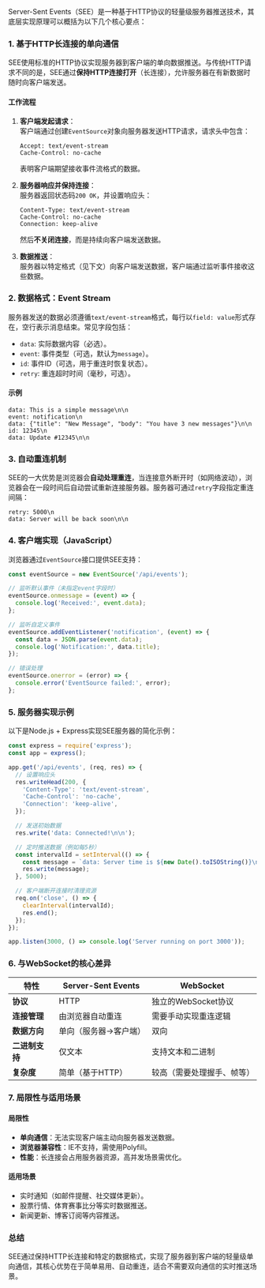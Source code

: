 Server-Sent Events（SEE）是一种基于HTTP协议的轻量级服务器推送技术，其底层实现原理可以概括为以下几个核心要点：


### **1. 基于HTTP长连接的单向通信**
SEE使用标准的HTTP协议实现服务器到客户端的单向数据推送。与传统HTTP请求不同的是，SEE通过**保持HTTP连接打开**（长连接），允许服务器在有新数据时随时向客户端发送。

#### **工作流程**
1. **客户端发起请求**：  
   客户端通过创建`EventSource`对象向服务器发送HTTP请求，请求头中包含：
   ```
   Accept: text/event-stream
   Cache-Control: no-cache
   ```
   表明客户端期望接收事件流格式的数据。

2. **服务器响应并保持连接**：  
   服务器返回状态码`200 OK`，并设置响应头：
   ```
   Content-Type: text/event-stream
   Cache-Control: no-cache
   Connection: keep-alive
   ```
   然后**不关闭连接**，而是持续向客户端发送数据。

3. **数据推送**：  
   服务器以特定格式（见下文）向客户端发送数据，客户端通过监听事件接收这些数据。


### **2. 数据格式：Event Stream**
服务器发送的数据必须遵循`text/event-stream`格式，每行以`field: value`形式存在，空行表示消息结束。常见字段包括：
- `data`: 实际数据内容（必选）。
- `event`: 事件类型（可选，默认为`message`）。
- `id`: 事件ID（可选，用于重连时恢复状态）。
- `retry`: 重连超时时间（毫秒，可选）。

#### **示例**
```text
data: This is a simple message\n\n
event: notification\n
data: {"title": "New Message", "body": "You have 3 new messages"}\n\n
id: 12345\n
data: Update #12345\n\n
```


### **3. 自动重连机制**
SEE的一大优势是浏览器会**自动处理重连**，当连接意外断开时（如网络波动），浏览器会在一段时间后自动尝试重新连接服务器。服务器可通过`retry`字段指定重连间隔：
```text
retry: 5000\n
data: Server will be back soon\n\n
```


### **4. 客户端实现（JavaScript）**
浏览器通过`EventSource`接口提供SEE支持：
```javascript
const eventSource = new EventSource('/api/events');

// 监听默认事件（未指定event字段时）
eventSource.onmessage = (event) => {
  console.log('Received:', event.data);
};

// 监听自定义事件
eventSource.addEventListener('notification', (event) => {
  const data = JSON.parse(event.data);
  console.log('Notification:', data.title);
});

// 错误处理
eventSource.onerror = (error) => {
  console.error('EventSource failed:', error);
};
```


### **5. 服务器实现示例**
以下是Node.js + Express实现SEE服务器的简化示例：
```javascript
const express = require('express');
const app = express();

app.get('/api/events', (req, res) => {
  // 设置响应头
  res.writeHead(200, {
    'Content-Type': 'text/event-stream',
    'Cache-Control': 'no-cache',
    'Connection': 'keep-alive',
  });

  // 发送初始数据
  res.write('data: Connected!\n\n');

  // 定时推送数据（例如每5秒）
  const intervalId = setInterval(() => {
    const message = `data: Server time is ${new Date().toISOString()}\n\n`;
    res.write(message);
  }, 5000);

  // 客户端断开连接时清理资源
  req.on('close', () => {
    clearInterval(intervalId);
    res.end();
  });
});

app.listen(3000, () => console.log('Server running on port 3000'));
```


### **6. 与WebSocket的核心差异**
| 特性                | Server-Sent Events         | WebSocket                  |
|---------------------|----------------------------|----------------------------|
| **协议**            | HTTP                       | 独立的WebSocket协议        |
| **连接管理**        | 由浏览器自动重连           | 需要手动实现重连逻辑       |
| **数据方向**        | 单向（服务器→客户端）      | 双向                       |
| **二进制支持**      | 仅文本                     | 支持文本和二进制           |
| **复杂度**          | 简单（基于HTTP）           | 较高（需要处理握手、帧等） |


### **7. 局限性与适用场景**
#### **局限性**
- **单向通信**：无法实现客户端主动向服务器发送数据。
- **浏览器兼容性**：IE不支持，需使用Polyfill。
- **性能**：长连接会占用服务器资源，高并发场景需优化。

#### **适用场景**
- 实时通知（如邮件提醒、社交媒体更新）。
- 股票行情、体育赛事比分等实时数据推送。
- 新闻更新、博客订阅等内容推送。


### **总结**
SEE通过保持HTTP长连接和特定的数据格式，实现了服务器到客户端的轻量级单向通信，其核心优势在于简单易用、自动重连，适合不需要双向通信的实时推送场景。